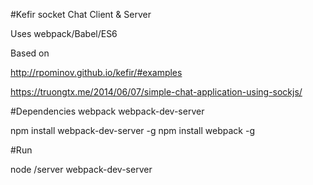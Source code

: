 #Kefir socket Chat Client & Server

Uses webpack/Babel/ES6

Based on  

http://rpominov.github.io/kefir/#examples

https://truongtx.me/2014/06/07/simple-chat-application-using-sockjs/

#Dependencies
webpack
webpack-dev-server

npm install webpack-dev-server -g
npm install webpack -g

#Run

node /server
webpack-dev-server


